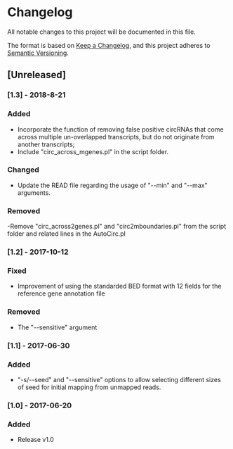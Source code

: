 # Changelog
All notable changes to this project will be documented in this file.

The format is based on [Keep a Changelog](https://keepachangelog.com/en/1.0.0/),
and this project adheres to [Semantic Versioning](https://semver.org/spec/v2.0.0.html).

## [Unreleased]


### [1.3] - 2018-8-21
### Added
- Incorporate the function of removing false positive circRNAs that come across multiple un-overlapped transcripts, but do not originate from another transcripts;
- Include "circ_across_mgenes.pl" in the script folder.

### Changed
- Update the READ file regarding the usage of "--min" and "--max" arguments.

### Removed
-Remove "circ_across2genes.pl" and "circ2mboundaries.pl" from the script folder and related lines in the AutoCirc.pl

### [1.2] - 2017-10-12
### Fixed
- Improvement of using the standarded BED format with 12 fields for the reference gene annotation file

### Removed
- The "--sensitive" argument 


### [1.1] - 2017-06-30
### Added
- "-s/--seed" and "--sensitive" options to allow selecting different sizes of seed for initial mapping from unmapped reads.


### [1.0] - 2017-06-20
### Added
- Release v1.0

